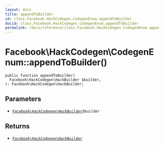 ```yaml
---
layout: docs
title: appendToBuilder
id: class.Facebook.HackCodegen.CodegenEnum.appendToBuilder
docid: class.Facebook.HackCodegen.CodegenEnum.appendToBuilder
permalink: /docs/reference/class.Facebook.HackCodegen.CodegenEnum.appendToBuilder.md
---
```

# Facebook\\HackCodegen\\CodegenEnum::appendToBuilder()




``` Hack
public function appendToBuilder(
  Facebook\HackCodegen\HackBuilder $builder,
): Facebook\HackCodegen\HackBuilder;
```




## Parameters




* [` Facebook\HackCodegen\HackBuilder `](<class.Facebook.HackCodegen.HackBuilder.md>)`` $builder ``




## Returns




- [` Facebook\HackCodegen\HackBuilder `](<class.Facebook.HackCodegen.HackBuilder.md>)
